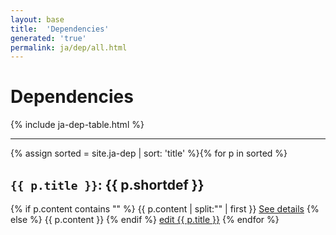 ```yaml
---
layout: base
title:  'Dependencies'
generated: 'true'
permalink: ja/dep/all.html
---
```


# Dependencies

{% include ja-dep-table.html %}

----------

{% assign sorted = site.ja-dep | sort: 'title' %}{% for p in sorted %}
<a id="al-ja-dep/{{ p.title }}" class="al-dest"/>
<h2><code>{{ p.title }}</code>: {{ p.shortdef }}</h2>
{% if p.content contains "<!--details-->" %}    
{{ p.content | split:"<!--details-->" | first }}
<a href="{{ p.title }}" class="al-doc">See details</a>
{% else %}
{{ p.content }}
{% endif %}
<a href="{{ site.git_edit }}/{% if p.collection %}{{ p.relative_path }}{% else %}{{ p.path }}{% endif %}" target="#">edit {{ p.title }}</a>
{% endfor %}
